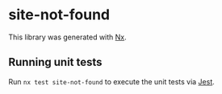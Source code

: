 # site-not-found

This library was generated with [Nx](https://nx.dev).

## Running unit tests

Run `nx test site-not-found` to execute the unit tests via [Jest](https://jestjs.io).
